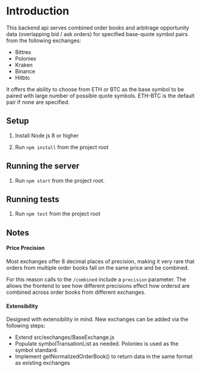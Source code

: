 # Introduction

This backend api serves combined order books and arbitrage opportunity data
(overlapping bid / ask orders) for specified base-quote symbol pairs from the following exchanges:

- Bittrex
- Poloniex
- Kraken
- Binance
- Hitbtc

It offers the ability to choose from ETH or BTC as the base symbol to be paired
with large number of possible quote symbols.  ETH-BTC is the default pair if none are specified.


## Setup

1. Install Node js 8 or higher

2. Run `npm install` from the project root

## Running the server

1. Run `npm start` from the project root.

## Running tests

1. Run `npm test` from the project root

## Notes

#### Price Precision

Most exchanges offer 8 decimal places of precision, making it very rare that orders
from multiple order books fall on the same price and be combined.

For this reason calls to the `/combined` include a `precision` parameter.  The allows the frontend to
see how different precisions effect how ordersd are combined across order books from different exchanges.

#### Extensibility

Designed with extensibility in mind. New exchanges can be added via the following steps:

- Extend src/exchanges/BaseExchange.js
- Populate symbolTransationList as needed.  Poloniex is used as the symbol standard.
- Implement getNormalizedOrderBook() to return data in the same format as existing exchanges
